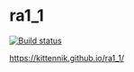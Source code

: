 # ra1_1

[![Build status](https://ci.appveyor.com/api/projects/status/n514w7ra1d0nxf8j?svg=true)](https://ci.appveyor.com/project/Kittennik65959/ra1-1)

https://kittennik.github.io/ra1_1/
